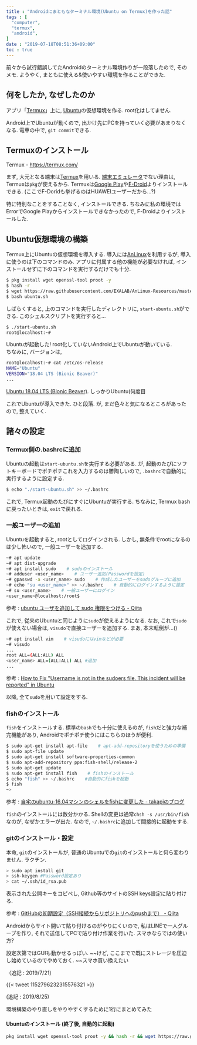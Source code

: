 ```yaml
---
title : "Androidにまともなターミナル環境(Ubuntu on Termux)を作った話"
tags : [
  "computer",
  "termux",
  "android",
]
date : "2019-07-18T08:51:36+09:00"
toc : true
---
```


前々から試行錯誤してたAndroidのターミナル環境作りが一段落したので, 
そのメモ. ようやく, まともに使える&使いやすい環境を作ることができた. 
<!--more-->



## 何をしたか, なぜしたのか

アプリ「[Termux](https://termux.com/)」上に, [Ubuntu](https://ubuntu.com/)の仮想環境を作る. root化はしてません.   

Android上でUbuntuが動くので, 出かけ先にPCを持っていく必要があまりなくなる. 電車の中で, ``git commit``できる.   

## Termuxのインストール

Termux - https://termux.com/

まず, 大元となる端末は[Termux](https://termux.com/)を用いる. [端末エミュレータ](https://play.google.com/store/apps/details?id=jackpal.androidterm&hl=ja)でない理由は, Termuxは``pkg``が使えるから. 
Termuxは[Google Play](https://play.google.com/store/apps/details?id=com.termux)や[F-Droid](https://f-droid.org/packages/com.termux/)よりインストールできる. (ここでF-Doridも挙げるのはHUAWEIユーザーだから...?)

特に特別なことをすることなく, インストールできる. ちなみに私の環境ではErrorでGoogle Playからインストールできなかったので, F-Droidよりインストールした. 

## Ubuntu仮想環境の構築

Termux上にUbuntuの仮想環境を導入する. 導入には[AnLinux](https://github.com/EXALAB/AnLinux-App)を利用するが, 導入に使うのは下のコマンドのみ. アプリに付属する他の機能が必要なければ, インストールせずに下のコマンドを実行するだけでも十分. 

```sh
$ pkg install wget openssl-tool proot -y
$ hash -r
$ wget https://raw.githubusercontent.com/EXALAB/AnLinux-Resources/master/Scripts/Installer/Ubuntu/ubuntu.sh
$ bash ubuntu.sh
```
しばらくすると, 上のコマンドを実行したディレクトリに, ``start-ubuntu.sh``ができる. このシェルスクリプトを実行すると...

```sh
$ ./start-ubuntu.sh
root@localhost:~# 
```

Ubuntuが起動した! root化していないAndroid上でUbuntuが動いている.   
ちなみに, バージョンは, 

```sh
root@localhost:~# cat /etc/os-release
NAME="Ubuntu"
VERSION="18.04 LTS (Bionic Beaver)"
...
```

[Ubuntu 18.04 LTS (Bionic Beaver)](http://releases.ubuntu.com/18.04/). しっかりUbuntu(何度目

これでUbuntuが導入できた. ひと段落. が, まだ色々と気になるところがあったので, 整えていく. 

## 諸々の設定

### Termux側の.bashrcに追加

Ubuntuの起動は``start-ubuntu.sh``を実行する必要がある. が, 起動のたびにソフトキーボードでポチポチこれを入力するのは鬱陶しいので, ``.bashrc``で自動的に実行するように設定する. 

```sh
$ echo "./start-ubuntu.sh" >> ~/.bashrc
```

これで, Termux起動のたびにすぐにUbuntuが実行する. ちなみに, Termux bashに戻ったいときは, ``exit``で戻れる. 

### 一般ユーザーの追加

Ubuntuを起動すると, rootとしてログインされる. しかし, 無条件でrootになるのは少し怖いので, 一般ユーザーを追加する. 

```sh
~# apt update
~# apt dist-upgrade
~# apt install sudo    # sudoのインストール
~# adduser <user_name>    # ユーザー追加(Passwordを設定)
~# gpasswd -a <user_name> sudo    # 作成したユーザーをsudoグループに追加
~# echo "su <user_name>" >> ~/.bashrc    # 自動的にログインするように設定
~# su <user_name>    # 一般ユーザーにログイン
<user_name>@localhost:/root$ 
```

参考 : [ubuntu ユーザを追加して sudo 権限をつける - Qiita](https://qiita.com/white_aspara25/items/c1b9d02310b4731bfbaa)

これで, 従来のUbuntuと同じように``sudo``が使えるようになる. 
なお, これで``sudo``が使えない場合は, ``visudo``で直接ユーザーを追加する. まあ, 本末転倒が...()

```sh
~# apt install vim    # visudoにはvimなどが必要
~# visudo
...
root ALL=(ALL:ALL) ALL
<user_name> ALL=(ALL:ALL) ALL #追加
...
```

参考 : [How to Fix "Username is not in the sudoers file. This incident will be reported" in Ubuntu](https://www.tecmint.com/fix-user-is-not-in-the-sudoers-file-the-incident-will-be-reported-ubuntu/)

以降, 全て``sudo``を用いて設定をする. 

### fishのインストール

``fish``をインストールする. 標準の``bash``でも十分に使えるのが, ``fish``だと強力な補完機能があり, Androidでポチポチ使うにはこちらのほうが便利. 

```sh
$ sudo apt-get install apt-file    # apt-add-repositoryを使うための準備
$ sudo apt-file update
$ sudo apt-get install software-properties-common
$ sudo apt-add-repository ppa:fish-shell/release-2
$ sudo apt-get update
$ sudo apt-get install fish    # fishのインストール
$ echo "fish" >> ~/.bashrc    #自動的にfishを起動
$ fish
~>
```

参考 : [自宅のubuntu-16.04マシンのシェルをfishに変更した - takapiのブログ](http://takapi86.hatenablog.com/entry/2017/05/28/124642)

``fish``のインストールには数分かかる. Shellの変更は通常``chsh -s /usr/bin/fish``なのが, なぜかエラーが出た. なので, ``~/.bashrc``に追加して間接的に起動をする. 

### gitのインストール・設定

本命, ``git``のインストールが, 普通のUbuntuでの``git``のインストールと何ら変わりません. ラクチン. 

```sh
> sudo apt install git
> ssh-keygen #Password設定あり
> cat ~/.ssh/id_rsa.pub
```
表示された公開キーをコピペし, Github等のサイトのSSH keys設定に貼り付ける. 

参考 : [GitHubの初期設定（SSH接続からリポジトリへのpushまで） - Qiita](https://qiita.com/drapon/items/441e18452b25060d61f1)

Androidからサイト開いて貼り付けるのがやりにくいので, 私はLINEで一人グループを作り, それで送信してPCで貼り付け作業を行いた. スマホならではの使い方?

設定次第ではGUIも動かせるっぽい. ~~けど, ここまでで既にストレージを圧迫し始めているのでやめておく. ~~スマホ買い換えたい

（追記 : 2019/7/21）

{{< tweet 1152796232315576321 >}}

(追記 : 2019/8/25)

環境構築のやり直しをやりやすくするために1行にまとめてみた

#### Ubuntuのインストール (終了後, 自動的に起動)

```sh
pkg install wget openssl-tool proot -y && hash -r && wget https://raw.githubusercontent.com/EXALAB/AnLinux-Resources/master/Scripts/Installer/Ubuntu/ubuntu.sh && bash ubuntu.sh && echo "./start-ubuntu.sh" >> ~/.bashrc && ./start-ubuntu.sh
```
